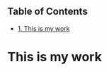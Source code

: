 <div id="table-of-contents">
<h2>Table of Contents</h2>
<div id="text-table-of-contents">
<ul>
<li><a href="#sec-1">1. This is my work</a></li>
</ul>
</div>
</div>

# This is my work<a id="sec-1" name="sec-1"></a>
